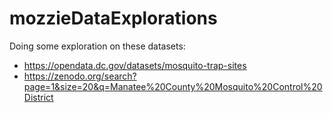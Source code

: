 # mozzieDataExplorations
 
Doing some exploration on these datasets:

* https://opendata.dc.gov/datasets/mosquito-trap-sites
* https://zenodo.org/search?page=1&size=20&q=Manatee%20County%20Mosquito%20Control%20District
